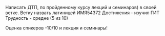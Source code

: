 Написать ДТП, по пройденному курсу лекций и семинаров) в своей ветке. Ветку назвать латиницей ИМЯ54372
Достижения - изучил ГИТ
Трудность - средне (5 из 10)

Оценка спикеров -10/10 и лекция и семинары!